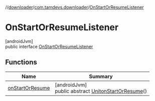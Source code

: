 //[downloader](../../../index.md)/[com.tamdevs.downloader](../index.md)/[OnStartOrResumeListener](index.md)

# OnStartOrResumeListener

[androidJvm]\
public interface [OnStartOrResumeListener](index.md)

## Functions

| Name | Summary |
|---|---|
| [onStartOrResume](on-start-or-resume.md) | [androidJvm]<br>public abstract [Unit](https://kotlinlang.org/api/latest/jvm/stdlib/kotlin/-unit/index.html)[onStartOrResume](on-start-or-resume.md)() |
